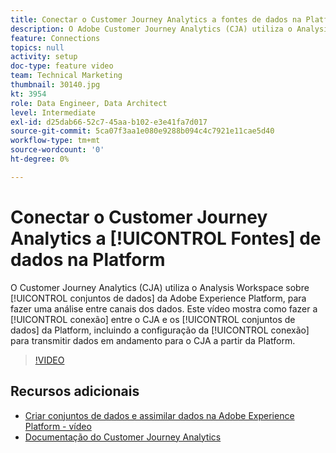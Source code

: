 ```yaml
---
title: Conectar o Customer Journey Analytics a fontes de dados na Platform
description: O Adobe Customer Journey Analytics (CJA) utiliza o Analysis Workspace sobre os conjuntos de dados da Adobe Experience Platform para fazer uma análise entre canais dos dados. Este vídeo mostra como fazer a conexão entre o CJA e os conjuntos de dados da Platform, incluindo a configuração da conexão para transmitir dados em andamento para o CJA a partir da Platform.
feature: Connections
topics: null
activity: setup
doc-type: feature video
team: Technical Marketing
thumbnail: 30140.jpg
kt: 3954
role: Data Engineer, Data Architect
level: Intermediate
exl-id: d25dab66-52c7-45aa-b102-e3e41fa7d017
source-git-commit: 5ca07f3aa1e080e9288b094c4c7921e11cae5d40
workflow-type: tm+mt
source-wordcount: '0'
ht-degree: 0%

---
```


# Conectar o Customer Journey Analytics a [!UICONTROL Fontes] de dados na Platform

O Customer Journey Analytics (CJA) utiliza o Analysis Workspace sobre [!UICONTROL conjuntos de dados] da Adobe Experience Platform, para fazer uma análise entre canais dos dados. Este vídeo mostra como fazer a [!UICONTROL conexão] entre o CJA e os [!UICONTROL conjuntos de dados] da Platform, incluindo a configuração da [!UICONTROL conexão] para transmitir dados em andamento para o CJA a partir da Platform.

>[!VIDEO](https://video.tv.adobe.com/v/30140/?quality=12&enable10seconds=on&speedcontrol=on)

## Recursos adicionais

* [Criar conjuntos de dados e assimilar dados na Adobe Experience Platform - vídeo](https://experienceleague.adobe.com/docs/platform-learn/tutorials/data-ingestion/create-datasets-and-ingest-data.html?lang=pt-BR)
* [Documentação do Customer Journey Analytics](https://experienceleague.adobe.com/docs/analytics-platform/using/cja-landing.html?lang=pt-BR)
